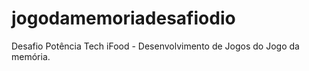 # jogodamemoriadesafiodio
Desafio Potência Tech iFood - Desenvolvimento de Jogos do Jogo da memória.
